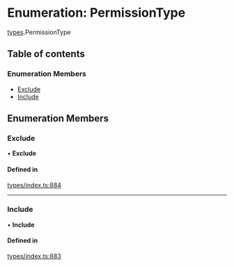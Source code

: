 # Enumeration: PermissionType

[types](../wiki/types).PermissionType

## Table of contents

### Enumeration Members

- [Exclude](../wiki/types.PermissionType#exclude)
- [Include](../wiki/types.PermissionType#include)

## Enumeration Members

### Exclude

• **Exclude**

#### Defined in

[types/index.ts:884](https://github.com/PolymathNetwork/polymesh-sdk/blob/31dfa0dc/src/types/index.ts#L884)

___

### Include

• **Include**

#### Defined in

[types/index.ts:883](https://github.com/PolymathNetwork/polymesh-sdk/blob/31dfa0dc/src/types/index.ts#L883)
